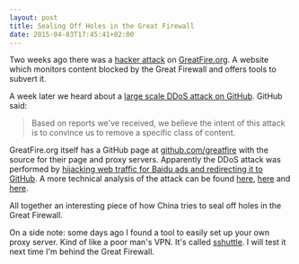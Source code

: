 ```yaml
---
layout: post
title: Sealing Off Holes in the Great Firewall
date: 2015-04-03T17:45:41+02:00
---
```


Two weeks ago there was a [hacker attack](http://sinosphere.blogs.nytimes.com/2015/03/20/hackers-attack-greatfire-org-a-workaround-for-websites-censored-in-china/) on [GreatFire.org](https://en.greatfire.org/). A website which monitors content blocked by the Great Firewall and offers tools to subvert it.

A week later we heard about a [large scale DDoS attack on GitHub](https://github.com/blog/1981-large-scale-ddos-attack-on-github-com). GitHub said:

>Based on reports we've received, we believe the intent of this attack is to convince us to remove a specific class of content.

GreatFire.org itself has a GitHub page at [github.com/greatfire](https://github.com/greatfire) with the source for their page and proxy servers.
Apparently the DDoS attack was performed by [hijacking web traffic for Baidu ads and redirecting it to GitHub](http://www.nytimes.com/2015/03/31/technology/china-appears-to-attack-github-by-diverting-web-traffic.html).
A more technical analysis of the attack can be found [here](http://insight-labs.org/?p=1682), [here](http://www.netresec.com/?page=Blog&month=2015-03&post=China%27s-Man-on-the-Side-Attack-on-GitHub) and [here](http://blog.erratasec.com/2015/04/pin-pointing-chinas-attack-against.html).

All together an interesting piece of how China tries to seal off holes in the Great Firewall.

On a side note: some days ago I found a tool to easily set up your own proxy server. Kind of like a poor man's VPN. It's called [sshuttle](https://github.com/apenwarr/sshuttle). I will test it next time I'm behind the Great Firewall.
